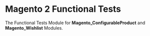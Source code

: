 # Magento 2 Functional Tests

The Functional Tests Module for **Magento_ConfigurableProduct** and **Magento_Wishlist** Modules.
